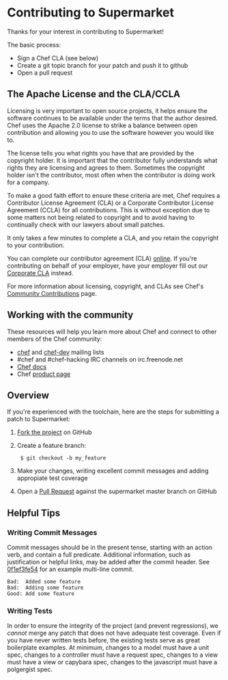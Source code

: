 Contributing to Supermarket
===========================
Thanks for your interest in contributing to Supermarket!

The basic process:
* Sign a Chef CLA (see below)
* Create a git topic branch for your patch and push it to github
* Open a pull request

The Apache License and the CLA/CCLA
-----------------------------------
Licensing is very important to open source projects, it helps ensure the software continues to be available under the terms that the author desired.
Chef uses the Apache 2.0 license to strike a balance between open contribution and allowing you to use the software however you would like to.

The license tells you what rights you have that are provided by the copyright holder. It is important that the contributor fully understands what rights
they are licensing and agrees to them. Sometimes the copyright holder isn't the contributor, most often when the contributor is doing work for a company.

To make a good faith effort to ensure these criteria are met, Chef requires a Contributor License Agreement (CLA) or a Corporate Contributor License
Agreement (CCLA) for all contributions. This is without exception due to some matters not being related to copyright and to avoid having to continually
check with our lawyers about small patches.

It only takes a few minutes to complete a CLA, and you retain the copyright to your contribution.

You can complete our contributor agreement (CLA) [
online](https://secure.echosign.com/public/hostedForm?formid=PJIF5694K6L).  If you're contributing on behalf of your employer, have
your employer fill out our [Corporate CLA](https://secure.echosign.com/public/hostedForm?formid=PIE6C7AX856) instead.

For more information about licensing, copyright, and CLAs see Chef's [Community Contributions](http://docs.opscode.com/community_contributions.html) page.

Working with the community
--------------------------
These resources will help you learn more about Chef and connect to other members of the Chef community:

* [chef](http://lists.opscode.com/sympa/info/chef) and [chef-dev](http://lists.opscode.com/sympa/info/chef-dev) mailing lists
* #chef and #chef-hacking IRC channels on irc.freenode.net
* [Chef docs](http://docs.opscode.com)
* Chef [product page](http://www.opscode.com/chef)


Overview
--------
If you're experienced with the toolchain, here are the steps for submitting a patch to Supermarket:

1. [Fork the project](https://github.com/opscode/supermarket/fork) on GitHub
1. Create a feature branch:

        $ git checkout -b my_feature

1. Make your changes, writing excellent commit messages and adding appropiate test coverage
1. Open a [Pull Request](https://opscode.com/opscode/supermarket/pull) against the supermarket master branch on GitHub


Helpful Tips
------------
### Writing Commit Messages
Commit messages should be in the present tense, starting with an action verb, and contain a full predicate. Additional information, such as justification or helpful links, may be added after the commit header. See [0f1ef3fe54](https://github.com/opscode/supermarket/commit/0f1ef3fe54) for an example multi-line commit.

```text
Bad:  Added some feature
Bad:  Adding some feature
Good: Add some feature
```

### Writing Tests
In order to ensure the integrity of the project (and prevent regressions), we _cannot_ merge any patch that does not have adequate test coverage. Even if you have never written tests before, the existing tests serve as great boilerplate examples. At minimum, changes to a model must have a unit spec, changes to a controller must have a request spec, changes to a view must have a view or capybara spec, changes to the javascript must have a polgergist spec.
